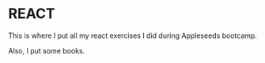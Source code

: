 # REACT
This is where I put all my react exercises I did during Appleseeds bootcamp. 

Also, I put some books.
